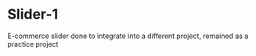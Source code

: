 # Slider-1
E-commerce slider done to integrate into a different project, remained as a practice project
